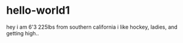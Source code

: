 # hello-world1
hey
i am 6'3 225lbs from southern california
i like hockey, ladies, and getting high..
